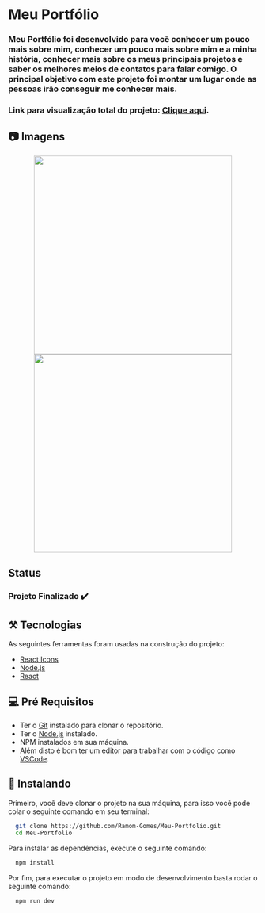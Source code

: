 # Meu Portfólio

### Meu Portfólio foi desenvolvido para você conhecer um pouco mais sobre mim, conhecer um pouco mais sobre mim e a minha história, conhecer mais sobre os meus principais projetos e saber os melhores meios de contatos para falar comigo. O principal objetivo com este projeto foi montar um lugar onde as pessoas irão conseguir me conhecer mais.

### Link para visualização total do projeto: [Clique aqui](https://monumental-alfajores-8ca782.netlify.app/).

## 📷 Imagens

<div align="center" display="flex">
<img src="https://github.com/Ramom-Gomes/Meu-Portfolio/assets/110055468/83f2abdc-3deb-46f0-8a63-13f40e0c3989" width="400px" />
<img src="https://github.com/Ramom-Gomes/Meu-Portfolio/assets/110055468/917bafec-6337-431d-8e27-59fa70d54e37" width="400px" />
</div>


## Status
### Projeto Finalizado ✔️


## ⚒️ Tecnologias
As seguintes ferramentas foram usadas na construção do projeto:

- [React Icons](https://react-icons.github.io/react-icons/)
- [Node.js](https://nodejs.org/en/)
- [React](https://pt-br.reactjs.org/)



## 💻 Pré Requisitos

* Ter o [Git](https://git-scm.com) instalado para clonar o repositório.
* Ter o [Node.js](https://nodejs.org/en/) instalado.
* NPM instalados em sua máquina.
* Além disto é bom ter um editor para trabalhar com o código como [VSCode](https://code.visualstudio.com/).



## 🚀 Instalando

Primeiro, você deve clonar o projeto na sua máquina, para isso você pode colar o seguinte comando em seu terminal:

```bash
  git clone https://github.com/Ramom-Gomes/Meu-Portfolio.git
  cd Meu-Portfolio
```
Para instalar as dependências, execute o seguinte comando:

```bash
  npm install
```

Por fim, para executar o projeto em modo de desenvolvimento basta rodar o seguinte comando:

```bash
  npm run dev
```
